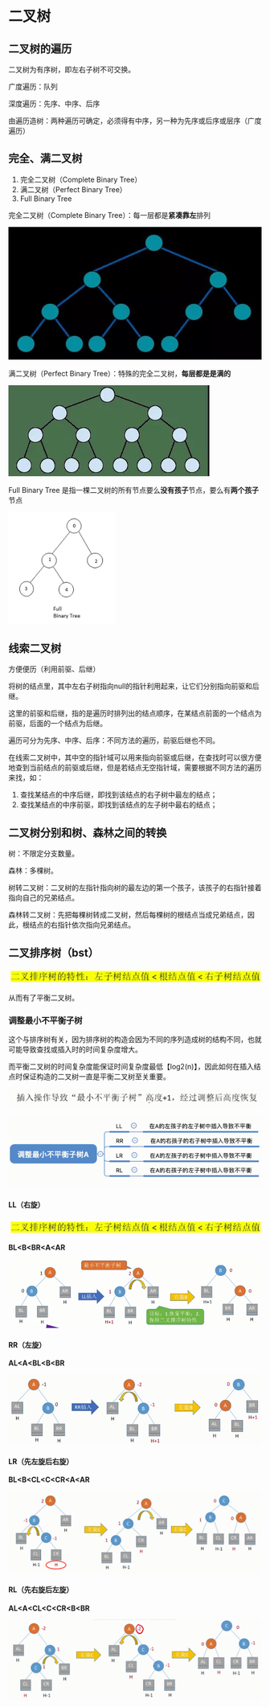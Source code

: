 # **二叉树**
## **二叉树的遍历**
二叉树为有序树，即左右子树不可交换。

广度遍历：队列

深度遍历：先序、中序、后序

由遍历造树：两种遍历可确定，必须得有中序，另一种为先序或后序或层序（广度遍历）
## **完全、满二叉树**
1. 完全二叉树（Complete Binary Tree）
1. 满二叉树（Perfect Binary Tree）
1. Full Binary Tree

完全二叉树（Complete Binary Tree）：每一层都是**紧凑靠左**排列

![c:\users\asus\Desktop\微信图片\_20211110185929.jpg](media/1.jpg)

满二叉树（Perfect Binary Tree）：特殊的完全二叉树，**每层都是是满的**

![c:\users\asus\Desktop\微信图片\_20211110185934.jpg](media/2.jpg)

Full Binary Tree 是指一棵二叉树的所有节点要么**没有孩子**节点，要么有**两个孩子**节点

![](media/3.png)

## **线索二叉树**
方便便历（利用前驱、后继）

将树的结点里，其中左右子树指向null的指针利用起来，让它们分别指向前驱和后继。

这里的前驱和后继，指的是遍历时排列出的结点顺序，在某结点前面的一个结点为前驱，后面的一个结点为后继。

遍历可分为先序、中序、后序：不同方法的遍历，前驱后继也不同。

在线索二叉树中，其中空的指针域可以用来指向前驱或后继，在查找时可以很方便地查到当前结点的前驱或后继，但是若结点无空指针域，需要根据不同方法的遍历来找，如：

1. 查找某结点的中序后继，即找到该结点的右子树中最左的结点；
1. 查找某结点的中序前驱，即找到该结点的左子树中最右的结点；

## **二叉树分别和树、森林之间的转换**
树：不限定分支数量。

森林：多棵树。

树转二叉树：二叉树的左指针指向树的最左边的第一个孩子，该孩子的右指针接着指向自己的兄弟结点。

森林转二叉树：先把每棵树转成二叉树，然后每棵树的根结点当成兄弟结点，因此，根结点的右指针依次指向兄弟结点。

## **二叉排序树（bst）**
![](media/4.png)

从而有了平衡二叉树。
### **调整最小不平衡子树**
这个与排序树有关，因为排序树的构造会因为不同的序列造成树的结构不同，也就可能导致查找或插入时的时间复杂度增大。

而平衡二叉树的时间复杂度能保证时间复杂度最低【log2(n)】，因此如何在插入结点时保证构造的二叉树一直是平衡二叉树至关重要。

![](media/5.png)

![](media/6.png)
#### **LL（右旋）**
![](media/4.png)

**BL<B<BR<A<AR**

![](media/7.png)
#### **RR（左旋）**
**AL<A<BL<B<BR**

![](media/8.png)
#### **LR（先左旋后右旋）**

**BL<B<CL<C<CR<A<AR**

![](media/9.png)
#### **RL（先右旋后左旋）**
**AL<A<CL<C<CR<B<BR**

![](media/10.png)


